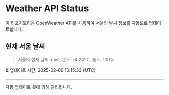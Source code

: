 
# Weather API Status

이 리포지토리는 OpenWeather API를 사용하여 서울의 날씨 정보를 자동으로 업데이트합니다.

## 현재 서울 날씨
> 서울의 현재 날씨: mist, 온도: -4.24°C, 습도: 100%

⏳ 업데이트 시간: 2025-02-06 10:15:33 (UTC)

---
자동 업데이트 봇에 의해 관리됩니다.
